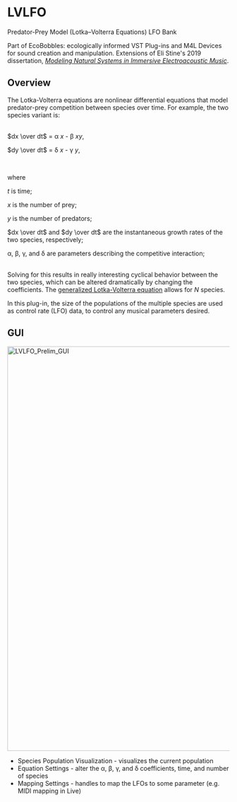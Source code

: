 
# LVLFO

Predator-Prey Model (Lotka–Volterra Equations) LFO Bank

Part of EcoBobbles: ecologically informed VST Plug-ins and M4L Devices for sound creation and manipulation. Extensions of Eli Stine's 2019 dissertation, [*Modeling Natural Systems in Immersive Electroacoustic Music*](http://www.elistine.com/diss).

## Overview

The Lotka-Volterra equations are nonlinear differential equations that model predator-prey competition between species over time. For example, the two species variant is:
<br><br>

$dx \over dt$ = &alpha; $x$ - &beta; $xy$,

$dy \over dt$ = &delta; $x$ - &gamma; $y$,

<br>

where 

$t$ is time;

$x$ is the number of prey;

$y$ is the number of predators;

$dx \over dt$ and $dy \over dt$ are the instantaneous growth rates of the two species, respectively;

&alpha;, &beta;, &gamma;, and &delta; are parameters describing the competitive interaction;
<br><br>

Solving for this results in really interesting cyclical behavior between the two species, which can be altered dramatically by changing the coefficients. The [generalized Lotka-Volterra equation](https://en.wikipedia.org/wiki/Generalized_Lotka%E2%80%93Volterra_equation) allows for $N$ species.

In this plug-in, the size of the populations of the multiple species are used as control rate (LFO) data, to control any musical parameters desired.

## GUI

<img width="915" alt="LVLFO_Prelim_GUI" src="https://user-images.githubusercontent.com/1644270/215300499-1a8ba666-75d9-4921-8f1d-717b56df3474.png">

- Species Population Visualization - visualizes the current population
- Equation Settings - alter the &alpha;, &beta;, &gamma;, and &delta; coefficients, time, and number of species
- Mapping Settings - handles to map the LFOs to some parameter (e.g. MIDI mapping in Live)
